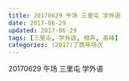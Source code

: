 ```yaml
---
title: 20170629 午场 三里屯 学外语
date: 2017-06-29
updated: 2017-06-29
tags: [三里屯, 学外语, 相声, 高峰] 
categories: (2017)丁酉年场次 
---
```

20170629 午场 三里屯 学外语

